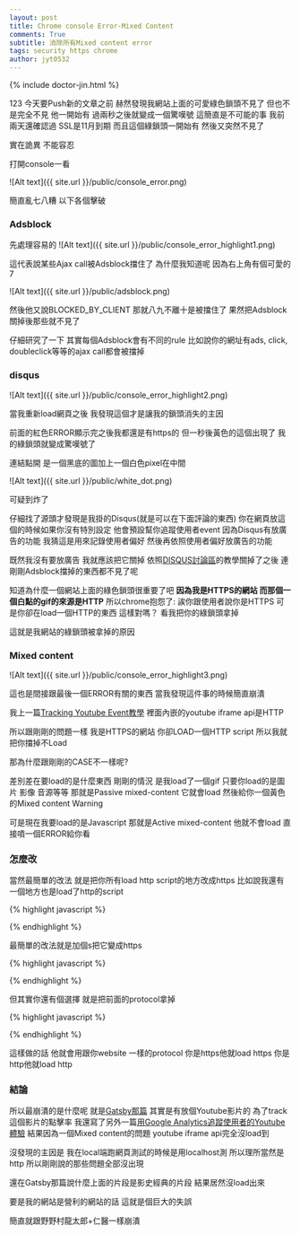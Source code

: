 ```yaml
---
layout: post
title: Chrome console Error-Mixed Content
comments: True 
subtitle: 消除所有Mixed content error
tags: security https chrome
author: jyt0532
---
```

{% include doctor-jin.html %}

123
今天要Push新的文章之前 赫然發現我網站上面的可愛綠色鎖頭不見了
但也不是完全不見 他一開始有 過兩秒之後就變成一個驚嘆號
這簡直是不可能的事 我前兩天還確認過 SSL是11月到期 而且這個綠鎖頭一開始有 然後又突然不見了

實在詭異 不能容忍

打開console一看

![Alt text]({{ site.url }}/public/console_error.png)

簡直亂七八糟 以下各個擊破

### Adsblock

先處理容易的
![Alt text]({{ site.url }}/public/console_error_highlight1.png)

這代表說某些Ajax call被Adsblock擋住了 為什麼我知道呢 因為右上角有個可愛的7

![Alt text]({{ site.url }}/public/adsblock.png)

然後他又說BLOCKED_BY_CLIENT 那就八九不離十是被擋住了 果然把Adsblock關掉後那些就不見了

仔細研究了一下 其實每個Adsblock會有不同的rule 比如說你的網址有ads, click, doubleclick等等的ajax call都會被擋掉

### disqus 

![Alt text]({{ site.url }}/public/console_error_highlight2.png)

當我重新load網頁之後 我發現這個才是讓我的鎖頭消失的主因

前面的紅色ERROR顯示完之後我都還是有https的 但一秒後黃色的這個出現了 我的綠鎖頭就變成驚嘆號了

連結點開 是一個黑底的圖加上一個白色pixel在中間

![Alt text]({{ site.url }}/public/white_dot.png)

可疑到炸了 

仔細找了源頭才發現是我掛的Disqus(就是可以在下面評論的東西) 你在網頁放這個的時候如果你沒有特別設定
他會預設幫你追蹤使用者event 因為Disqus有放廣告的功能 我猜這是用來記錄使用者偏好 然後再依照使用者偏好放廣告的功能

既然我沒有要放廣告 我就應該把它關掉 依照[DISQUS討論區](https://disqus.com/home/channel/discussdisqus/discussion/channel-discussdisqus/bug_reports_feedback_redirect_chain_from_rlcdn_idsync_loadus_and_many_others/best/)的教學關掉了之後 
連剛剛Adsblock擋掉的東西都不見了呢

知道為什麼一個網站上面的綠色鎖頭很重要了吧 **因為我是HTTPS的網站 而那個一個白點的gif的來源是HTTP** 所以chrome抱怨了:
誒你跟使用者說你是HTTPS 可是你卻在load一個HTTP的東西 這樣對嗎？ 看我把你的綠鎖頭拿掉

這就是我網站的綠鎖頭被拿掉的原因

### Mixed content

![Alt text]({{ site.url }}/public/console_error_highlight3.png)

這也是間接跟最後一個ERROR有關的東西 當我發現這件事的時候簡直崩潰

我上一篇[Tracking Youtube Event教學](/2017/08/09/youtube-tracking/) 裡面內嵌的youtube iframe api是HTTP

所以跟剛剛的問題一樣 我是HTTPS的網站 你卻LOAD一個HTTP script 所以我就把你擋掉不Load

那為什麼跟剛剛的CASE不一樣呢?

差別差在要load的是什麼東西 剛剛的情況 是我load了一個gif 只要你load的是圖片 影像 音源等等 那就是Passive mixed-content 它就會load 然後給你一個黃色的Mixed content Warning

可是現在我要load的是Javascript 那就是Active mixed-content 他就不會load 直接噴一個ERROR給你看

### 怎麼改

當然最簡單的改法 就是把你所有load http script的地方改成https 比如說我還有一個地方也是load了http的script

{% highlight javascript %}
<link rel="stylesheet" href="http://fonts.googleapis.com/css?family=PT+Sans:400,400italic,700|Abril+Fatface">
{% endhighlight %}

最簡單的改法就是加個s把它變成https

{% highlight javascript %}
<link rel="stylesheet" href="https://fonts.googleapis.com/css?family=PT+Sans:400,400italic,700|Abril+Fatface">
{% endhighlight %}

但其實你還有個選擇 就是把前面的protocol拿掉

{% highlight javascript %}
<link rel="stylesheet" href="//fonts.googleapis.com/css?family=PT+Sans:400,400italic,700|Abril+Fatface">
{% endhighlight %}

這樣做的話 他就會用跟你website 一樣的protocol 你是https他就load https 你是http他就load http

### 結論

所以最崩潰的是什麼呢 就是[Gatsby那篇](/2017/08/04/facade/) 其實是有放個Youtube影片的 為了track這個影片的點擊率 我還寫了另外一篇[用Google Analytics追蹤使用者的Youtube體驗](/2017/08/09/youtube-tracking/) 結果因為一個Mixed content的問題 youtube iframe api完全沒load到

沒發現的主因是 我在local端跑網頁測試的時候是用localhost測 所以理所當然是http 所以剛剛說的那些問題全部沒出現

還在Gatsby那篇說什麼上面的片段是影史經典的片段 結果居然沒load出來

要是我的網站是營利的網站的話 這就是個巨大的失誤 

簡直就跟野野村龍太郎+仁醫一樣崩潰

<div id="Jin"></div>
